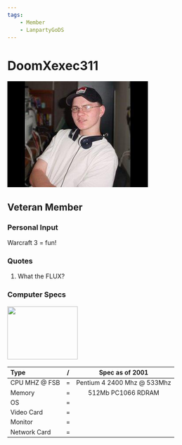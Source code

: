 ```yaml
---
tags:
    - Member
    - LanpartyGoDS
---
```


# DoomXexec311
![DoomXexec311 profile picture](doomxexec311.jpg "DoomXexec311 profile picture")
## Veteran Member




### Personal Input

Warcraft 3 = fun!

### Quotes
1. What the FLUX?

### Computer Specs

<img src="../computer-solid.svg" width="160" height="120">

| Type          | / | Spec as of 2001                        |
| :-----------  | - | :------------------------------------: |
| CPU MHZ @ FSB | = | Pentium 4 2400 Mhz @ 533Mhz |
| Memory        | = | 512Mb PC1066 RDRAM |
| OS            | = | |
| Video Card    | = | |
| Monitor       | = | |
| Network Card  | = | |